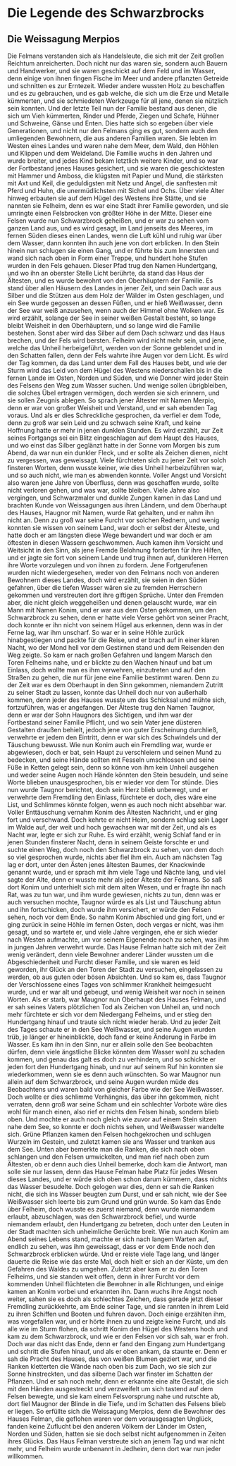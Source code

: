 # Die Legende des Schwarzbrocks

## Die Weissagung Merpios

Die Felmans verstanden sich als Handelsleute, die sich mit der Zeit großen Reichtum anreicherten. Doch nicht nur das waren sie, sondern auch Bauern und Handwerker, und sie waren geschickt auf dem Feld und im Wasser, denn einige von ihnen fingen Fische im Meer und andere pflanzten Getreide und schnitten es zur Erntezeit. Wieder andere wussten Holz zu beschaffen und es zu gebrauchen, und es gab welche, die sich um die Erze und Metalle kümmerten, und sie schmiedeten Werkzeuge für all jene, denen sie nützlich sein konnten. Und der letzte Teil nun der Familie bestand aus denen, die sich um Vieh kümmerten, Rinder und Pferde, Ziegen und Schafe, Hühner und Schweine, Gänse und Enten. 
Dies hatte sich so ergeben über viele Generationen, und nicht nur den Felmans ging es gut, sondern auch den umliegenden Bewohnern, die aus anderen Familien waren. Sie lebten im Westen eines Landes und waren nahe dem Meer, dem Wald, den Höhlen und Klippen und dem Weideland. Die Familie wuchs in den Jahren und wurde breiter, und jedes Kind bekam letztlich weitere Kinder, und so war der Fortbestand jenes Hauses gesichert, und sie waren die geschicktesten mit Hammer und Amboss, die klügsten mit Papier und Mund, die stärksten mit Axt und Keil, die geduldigsten mit Netz und Angel, die sanftesten mit Pferd und Huhn, die unermüdlichsten mit Sichel und Ochs. 
Über viele Alter hinweg erbauten sie auf dem Hügel des Westens ihre Stätte, und sie nannten sie Felheim, denn es war eine Stadt ihrer Familie geworden, und sie umringte einen Felsbrocken von größter Höhe in der Mitte. Dieser eine Felsen wurde nun Schwarzbrock geheißen, und er war zu sehen vom ganzen Land aus, und es wird gesagt, im Land jenseits des Meeres, im fernen Süden dieses einen Landes, wenn die Luft kühl und ruhig war über dem Wasser, dann konnten ihn auch jene von dort erblicken. 
In den Stein hinein nun schlugen sie einen Gang, und er führte bis zum Innersten und wand sich nach oben in Form einer Treppe, und hundert hohe Stufen wurden in den Fels gehauen. Dieser Pfad trug den Namen Hundertgang, und wo ihn an oberster Stelle Licht berührte, da stand das Haus der Ältesten, und es wurde bewohnt von den Oberhäuptern der Familie. Es stand über allen Häusern des Landes in jener Zeit, und sein Dach war aus Silber und die Stützen aus dem Holz der Wälder im Osten geschlagen, und ein See wurde gegossen an dessen Füßen, und er hieß Weißwasser, denn der See war weiß anzusehen, wenn auch der Himmel ohne Wolken war. 
Es wird erzählt, solange der See in seiner weißen Gestalt besteht, so lange bleibt Weisheit in den Oberhäuptern, und so lange wird die Familie bestehen. Sonst aber wird das Silber auf dem Dach schwarz und das Haus brechen, und der Fels wird bersten. Felheim wird nicht mehr sein, und jene, welche das Unheil herbeigeführt, werden von der Sonne geblendet und in den Schatten fallen, denn der Fels wahrte ihre Augen vor dem Licht. Es wird der Tag kommen, da das Land unter dem Fall des Hauses bebt, und wie der Sturm wird das Leid von dem Hügel des Westens niederschallen bis in die fernen Lande im Osten, Norden und Süden, und wie Donner wird jeder Stein des Felsens den Weg zum Wasser suchen. Und wenige sollen übrigbleiben, die solches Übel ertragen vermögen, doch werden sie sich erinnern, und sie sollen Zeugnis ablegen. 
So sprach jener Ältester mit Namen Merpio, denn er war von großer Weisheit und Verstand, und er sah ebenden Tag voraus. Und als er dies Schreckliche gesprochen, da verfiel er dem Tode, denn zu groß war sein Leid und zu schwach seine Kraft, und keine Hoffnung hatte er mehr in jenen dunklen Stunden. Es wird erzählt, zur Zeit seines Fortgangs sei ein Blitz eingeschlagen auf dem Haupt des Hauses, und wo einst das Silber geglänzt hatte in der Sonne vom Morgen bis zum Abend, da war nun ein dunkler Fleck, und er sollte als Zeichen dienen, nicht zu vergessen, was geweissagt. 
Viele fürchteten sich zu jener Zeit vor solch finsteren Worten, denn wusste keiner, wie dies Unheil herbeizuführen war, und so auch nicht, wie man es abwenden konnte. Voller Angst und Vorsicht also waren jene Jahre von Überfluss, denn was geschaffen wurde, sollte nicht verloren gehen, und was war, sollte bleiben. Viele Jahre also vergingen, und Schwarzmaler und dunkle Zungen kamen in das Land und brachten Kunde von Weissagungen aus ihren Ländern, und dem Oberhaupt des Hauses, Haugnor mit Namen, wurde Rat gehalten, und er nahm ihn nicht an. Denn zu groß war seine Furcht vor solchen Rednern, und wenig konnten sie wissen von seinem Land, war doch er selbst der Älteste, und hatte doch er am längsten diese Wege bewandert und war doch er am öftesten in diesen Wassern geschwommen. Auch kamen ihm Vorsicht und Weitsicht in den Sinn, als jene Fremde Belohnung forderten für ihre Hilfen, und er jagte sie fort von seinem Lande und trug ihnen auf, dunkleren Herren ihre Worte vorzulegen und von ihnen zu fordern. Jene Fortgerufenen wurden nicht wiedergesehen, weder von den Felmans noch von anderen Bewohnern dieses Landes, doch wird erzählt, sie seien in den Süden gefahren, über die tiefen Wasser wären sie zu fremden Herrschern gekommen und verstreuten dort ihre giftigen Sprüche.
Unter den Fremden aber, die nicht gleich weggeheißen und denen gelauscht wurde, war ein Mann mit Namen Konim, und er war aus dem Osten gekommen, um den Schwarzbrock zu sehen, denn er hatte viele Verse gehört von seiner Pracht, doch konnte er ihn nicht von seinem Hügel aus erkennen, denn was in der Ferne lag, war ihm unscharf. So war er in seine Höhle zurück hinabgestiegen und packte für die Reise, und er brach auf in einer klaren Nacht, wo der Mond hell vor dem Gestirnen stand und dem Reisenden den Weg zeigte. So kam er nach großen Gefahren und langem Marsch den Toren Felheims nahe, und er blickte zu den Wachen hinauf und bat um Einlass, doch wollte man es ihm verwehren, einzutreten und auf den Straßen zu gehen, die nur für jene eine Familie bestimmt waren. 
Denn zu der Zeit war es dem Oberhaupt in den Sinn gekommen, niemandem Zutritt zu seiner Stadt zu lassen, konnte das Unheil doch nur von außerhalb kommen, denn jeder des Hauses wusste um das Schicksal und mühte sich, fortzuführen, was er angefangen. Der Älteste trug den Namen Taugnor, denn er war der Sohn Haugnors des Sichtigen, und ihm war der Fortbestand seiner Familie Pflicht, und wo sein Vater jene düsteren Gestalten draußen behielt, jedoch jene von guter Erscheinung durchließ, verwehrte er jedem den Eintritt, denn er war sich des Schwindels und der Täuschung bewusst. 
Wie nun Konim auch ein Fremdling war, wurde er abgewiesen, doch er bat, sein Haupt zu verschleiern und seinen Mund zu bedecken, und seine Hände sollten mit Fesseln umschlossen und seine Füße in Ketten gelegt sein, denn so könne von ihm kein Unheil ausgehen und weder seine Augen noch Hände könnten den Stein besudeln, und seine Worte blieben unausgesprochen, bis er wieder vor dem Tor stünde. Dies nun wurde Taugnor berichtet, doch sein Herz blieb unbewegt, und er verwehrte dem Fremdling den Einlass, fürchtete er doch, dies wäre eine List, und Schlimmes könnte folgen, wenn es auch noch nicht absehbar war. Voller Enttäuschung vernahm Konim des Ältesten Nachricht, und er ging fort und verschwand. Doch kehrte er nicht Heim, sondern schlug sein Lager im Walde auf, der weit und hoch gewachsen war mit der Zeit, und als es Nacht war, legte er sich zur Ruhe. 
Es wird erzählt, wenig Schlaf fand er in jenen Stunden finsterer Nacht, denn in seinem Geiste forschte er und suchte einen Weg, doch noch den Schwarzbrock zu sehen, von dem doch so viel gesprochen wurde, nichts aber fiel ihm ein. Auch am nächsten Tag lag er dort, unter den Ästen jenes ältesten Baumes, der Knackwinde genannt wurde, und er sprach mit ihm viele Tage und Nächte lang, und viel sagte der Alte, denn er wusste mehr als jeder Älteste der Felmans. So saß dort Konim und unterhielt sich mit dem alten Wesen, und er fragte ihn nach Rat, was zu tun war, und ihm wurde gewiesen, nichts zu tun, denn was er auch versuchen mochte, Taugnor würde es als List und Täuschung abtun und ihn fortschicken, doch wurde ihm versichert, er würde den Felsen sehen, noch vor dem Ende. So nahm Konim Abschied und ging fort, und er ging zurück in seine Höhle im fernen Osten, doch vergas er nicht, was ihm gesagt, und so wartete er, und viele Jahre vergingen, ehe er sich wieder nach Westen aufmachte, um vor seinem Eigenende noch zu sehen, was ihm in jungen Jahren verwehrt wurde. 
Das Hause Felman hatte sich mit der Zeit wenig verändert, denn viele Bewohner anderer Länder wussten um die Abgeschiedenheit und Furcht dieser Familie, und sie waren es leid geworden, ihr Glück an den Toren der Stadt zu versuchen, eingelassen zu werden, ob aus guten oder bösen Absichten. Und so kam es, dass Taugnor der Verschlossene eines Tages von schlimmer Krankheit heimgesucht wurde, und er war alt und gebeugt, und wenig Weisheit war noch in seinen Worten. 
Als er starb, war Maugnor nun Oberhaupt des Hauses Felman, und er sah seines Vaters plötzlichen Tod als Zeichen von Unheil an, und noch mehr fürchtete er sich vor dem Niedergang Felheims, und er stieg den Hundertgang hinauf und traute sich nicht wieder herab. Und zu jeder Zeit des Tages schaute er in den See Weißwasser, und seine Augen wurden trüb, je länger er hineinblickte, doch fand er keine Änderung in Farbe im Wasser. Es kam ihn in den Sinn, nur er allein solle den See beobachten dürfen, denn viele ängstliche Blicke könnten dem Wasser wohl zu schaden kommen, und genau das galt es doch zu verhindern, und so schickte er jeden fort den Hundertgang hinab, und nur auf seinem Ruf hin konnten sie wiederkommen, wenn sie es denn auch wünschten. So war Maugnor nun allein auf dem Schwarzbrock, und seine Augen wurden müde des Beobachtens und waren bald von gleicher Farbe wie der See Weißwasser. Doch wollte er dies schlimme Verhängnis, das über ihn gekommen, nicht verraten, denn groß war seine Scham und ein schlechter Vorbote wäre dies wohl für manch einen, also rief er nichts den Felsen hinab, sondern blieb oben. Und mochte er auch noch gleich wie zuvor auf einem Stein sitzen nahe dem See, so konnte er doch nichts sehen, und Weißwasser wandelte sich. Grüne Pflanzen kamen den Felsen hochgekrochen und schlugen Wurzeln im Gestein, und zuletzt kamen sie ans Wasser und tranken aus dem See. 
Unten aber bemerkte man die Ranken, die sich nach oben schlangen und den Felsen umwickelten, und man rief nach oben zum Ältesten, ob er denn auch dies Unheil bemerke, doch kam die Antwort, man solle sie nur lassen, denn das Hause Felman habe Platz für jedes Wesen dieses Landes, und er würde sich oben schon darum kümmern, dass nichts das Wasser besudelte. Doch gelogen war dies, denn er sah die Ranken nicht, die sich ins Wasser beugten zum Durst, und er sah nicht, wie der See Weißwasser sich leerte bis zum Grund und grün wurde. So kam das Ende über Felheim, doch wusste es zuerst niemand, denn wurde niemandem erlaubt, abzuschlagen, was den Schwarzbrock befiel, und wurde niemandem erlaubt, den Hundertgang zu betreten, doch unter den Leuten in der Stadt machten sich unheimliche Gerüchte breit. 
Wie nun auch Konim am Abend seines Lebens stand, machte er sich nach langem Warten auf, endlich zu sehen, was ihm geweissagt, dass er vor dem Ende noch den Schwarzbrock erblicken würde. Und er reiste viele Tage lang, und länger dauerte die Reise wie das erste Mal, doch hielt er sich an der Küste, um den Gefahren des Waldes zu umgehen. Zuletzt aber kam er zu den Toren Felheims, und sie standen weit offen, denn in ihrer Furcht vor dem kommenden Unheil flüchteten die Bewohner in alle Richtungen, und einige kamen an Konim vorbei und erkannten ihn. Dann wuchs ihre Angst noch weiter, sahen sie es doch als schlechtes Zeichen, dass gerade jetzt dieser Fremdling zurückkehrte, am Ende seiner Tage, und sie rannten in ihrem Leid zu ihren Schiffen und Booten und fuhren davon. Doch einige erzählten ihm, was vorgefallen war, und er hörte ihnen zu und zeigte keine Furcht, und als alle wie im Sturm flohen, da schritt Konim den Hügel des Westens hoch und kam zu dem Schwarzbrock, und wie er den Felsen vor sich sah, war er froh. 
Doch war das nicht das Ende, denn er fand den Eingang zum Hundertgang und schritt die Stufen hinauf, und als er oben ankam, da staunte er. Denn er sah die Pracht des Hauses, das von weißen Blumen geziert war, und die Ranken kletterten die Wände nach oben bis zum Dach, wo sie sich zur Sonne hinstreckten, und das silberne Dach war finster im Schatten der Pflanzen. Und er sah noch mehr, denn er erkannte eine alte Gestalt, die sich mit den Händen ausgestreckt und verzweifelt um sich tastend auf dem Felsen bewegte, und sie kam einem Felsvorsprung nahe und rutschte ab, dort fiel Maugnor der Blinde in die Tiefe, und im Schatten des Felsens blieb er liegen. So erfüllte sich die Weissagung Merpios, denn die Bewohner des Hauses Felman, die geflohen waren vor dem vorausgesagten Unglück, fanden keine Zuflucht bei den anderen Völkern der Länder im Osten, Norden und Süden, hatten sie sie doch selbst nicht aufgenommen in Zeiten ihres Glücks. Das Haus Felman verstreute sich an jenem Tag und war nicht mehr, und Felheim wurde unbenannt in Jedheim, denn dort war nun jeder willkommen.